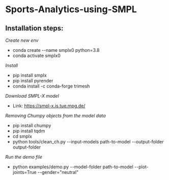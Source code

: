 # Sports-Analytics-using-SMPL

## Installation steps:

_Create new env_
- conda create --name smplx0 python=3.8
- conda activate smplx0

_Install_
- pip install smplx
- pip install pyrender
- conda install -c conda-forge trimesh

_Download SMPL-X model_
- Link: https://smpl-x.is.tue.mpg.de/

_Removing Chumpy objects from the model data_
- pip install chumpy
- pip install tqdm
- cd smplx
- python tools/clean_ch.py --input-models path-to-model --output-folder output-folder

_Run the demo file_
- python examples/demo.py --model-folder path-to-model --plot-joints=True --gender="neutral"


